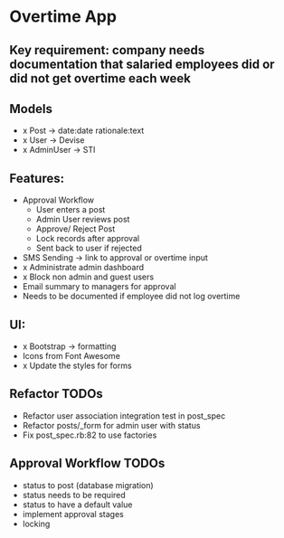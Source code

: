 # Overtime App

## Key requirement: company needs documentation that salaried employees did or did not get overtime each week

## Models
- x Post -> date:date rationale:text
- x User -> Devise
- x AdminUser -> STI

## Features:
- Approval Workflow
    - User enters a post
    - Admin User reviews post
    - Approve/ Reject Post
    - Lock records after approval
    - Sent back to user if rejected
- SMS Sending -> link to approval or overtime input
- x Administrate admin dashboard
- x Block non admin and guest users
- Email summary to managers for approval
- Needs to be documented if employee did not log overtime

## UI: 
- x Bootstrap -> formatting
- Icons from Font Awesome
- x Update the styles for forms

## Refactor TODOs
- Refactor user association integration test in post_spec
- Refactor posts/_form for admin user with status
- Fix post_spec.rb:82 to use factories

## Approval Workflow TODOs
- status to post (database migration)
- status needs to be required
- status to have a default value
- implement approval stages
- locking 
